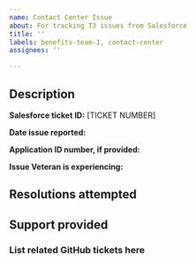 ```yaml
---
name: Contact Center Issue
about: For tracking T3 issues from Salesforce
title: ''
labels: benefits-team-1, contact-center
assignees: ''

---
```


## Description

**Salesforce ticket ID:** 
[TICKET NUMBER]

**Date issue reported:**

**Application ID number, if provided:**

**Issue Veteran is experiencing:**

<!-- Provide any information to help describe the issue, but DO NOT include any PII, PHI, or any personal information about the Veteran. -->

## Resolutions attempted

<!-- Make a note of any recommendations passed back to the contact center team. -->

## Support provided

<!-- How was this issue ultimately solved? -->

### List related GitHub tickets here

<!-- Please list any existing tickets related to this issue. If ticket doesn't exist AND a long term solution is needed, please create that ticket and mention it here. -->
